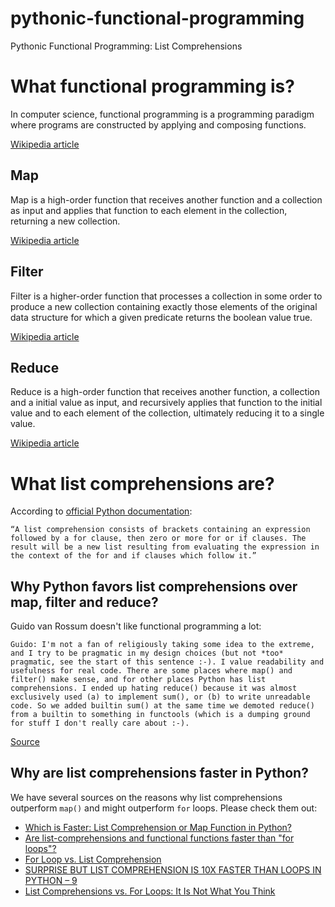 # pythonic-functional-programming
Pythonic Functional Programming: List Comprehensions

# What functional programming is?
In computer science, functional programming is a programming paradigm where programs are constructed by applying and composing functions.

[Wikipedia article](https://en.wikipedia.org/wiki/Functional_programming)
## Map
Map is a high-order function that receives another function and a collection as input and applies that function to each element in the collection, returning a new collection.

[Wikipedia article](https://en.wikipedia.org/wiki/Map_(higher-order_function))

## Filter
Filter is a higher-order function that processes a collection in some order to produce a new collection containing exactly those elements of the original data structure for which a given predicate returns the boolean value true.

[Wikipedia article](https://en.wikipedia.org/wiki/Filter_(higher-order_function))

## Reduce
Reduce is a high-order function that receives another function, a collection and a initial value as input, and recursively applies that function to the initial value and to each element of the collection, ultimately reducing it to a single value.

[Wikipedia article](https://en.wikipedia.org/wiki/Fold_(higher-order_function))

# What list comprehensions are?

According to [official Python documentation](https://docs.python.org/3/tutorial/datastructures.html#list-comprehensions):

```
“A list comprehension consists of brackets containing an expression followed by a for clause, then zero or more for or if clauses. The result will be a new list resulting from evaluating the expression in the context of the for and if clauses which follow it.”
```

## Why Python favors list comprehensions over map, filter and reduce?
Guido van Rossum doesn't like functional programming a lot:

```
Guido: I'm not a fan of religiously taking some idea to the extreme, and I try to be pragmatic in my design choices (but not *too* pragmatic, see the start of this sentence :-). I value readability and usefulness for real code. There are some places where map() and filter() make sense, and for other places Python has list comprehensions. I ended up hating reduce() because it was almost exclusively used (a) to implement sum(), or (b) to write unreadable code. So we added builtin sum() at the same time we demoted reduce() from a builtin to something in functools (which is a dumping ground for stuff I don't really care about :-).
```

[Source](https://developers.slashdot.org/story/13/08/25/2115204/interviews-guido-van-rossum-answers-your-questions)

## Why are list comprehensions faster in Python?
We have several sources on the reasons why list comprehensions outperform `map()` and might outperform `for` loops. Please check them out:

* [Which is Faster: List Comprehension or Map Function in Python?](https://blog.finxter.com/which-is-faster-list-comprehension-or-map-function-in-python/)
* [Are list-comprehensions and functional functions faster than "for loops"?](https://stackoverflow.com/questions/22108488/are-list-comprehensions-and-functional-functions-faster-than-for-loops)
* [For Loop vs. List Comprehension](https://switowski.com/blog/for-loop-vs-list-comprehension/)
* [SURPRISE BUT LIST COMPREHENSION IS 10X FASTER THAN LOOPS IN PYTHON – 9](https://innovationyourself.com/list-comprehension-in-python/)
* [List Comprehensions vs. For Loops: It Is Not What You Think](https://towardsdatascience.com/list-comprehensions-vs-for-loops-it-is-not-what-you-think-34071d4d8207)


